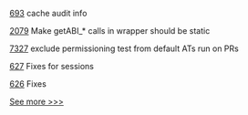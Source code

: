 
[693](https://github.com/hyperledger-labs/fabric-token-sdk/pull/693) cache audit info

[2079](https://github.com/hyperledger/web3j/pull/2079) Make getABI_* calls in wrapper should be static

[7327](https://github.com/hyperledger/besu/pull/7327) exclude permissioning test from default ATs run on PRs

[627](https://github.com/hyperledger-labs/fabric-smart-client/pull/627) Fixes for sessions

[626](https://github.com/hyperledger-labs/fabric-smart-client/pull/626) Fixes


[See more >>>](https://start-here.hyperledger.org/pull-requests)
